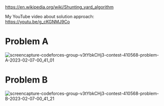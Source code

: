 https://en.wikipedia.org/wiki/Shunting_yard_algorithm

My YouTube video about solution approach:
https://youtu.be/g_cKGNMJ9Co

# Problem A
![screencapture-codeforces-group-v3tYbkCHj3-contest-410568-problem-A-2023-02-07-00_41_01](https://user-images.githubusercontent.com/66916141/217094434-0d9379be-ae48-4835-9255-7f6dcf644e02.png)
# Problem B
![screencapture-codeforces-group-v3tYbkCHj3-contest-410568-problem-B-2023-02-07-00_41_21](https://user-images.githubusercontent.com/66916141/217094502-fdd4d1d9-d420-46b3-8aab-314b19df2196.png)
